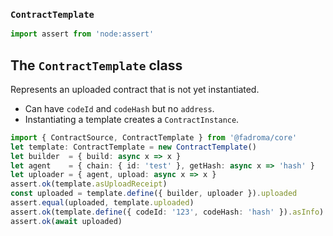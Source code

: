 ### `ContractTemplate`

```typescript
import assert from 'node:assert'
```

## The `ContractTemplate` class

Represents an uploaded contract that is not yet instantiated.
  * Can have `codeId` and `codeHash` but no `address`.
  * Instantiating a template creates a `ContractInstance`.

```typescript
import { ContractSource, ContractTemplate } from '@fadroma/core'
let template: ContractTemplate = new ContractTemplate()
let builder  = { build: async x => x }
let agent    = { chain: { id: 'test' }, getHash: async x => 'hash' }
let uploader = { agent, upload: async x => x }
assert.ok(template.asUploadReceipt)
const uploaded = template.define({ builder, uploader }).uploaded
assert.equal(uploaded, template.uploaded)
assert.ok(template.define({ codeId: '123', codeHash: 'hash' }).asInfo)
assert.ok(await uploaded)
```
